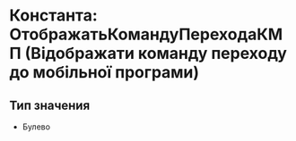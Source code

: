﻿# Константа: ОтображатьКомандуПереходаКМП (Відображати команду переходу до мобільної програми)

## Тип значения

- Булево

